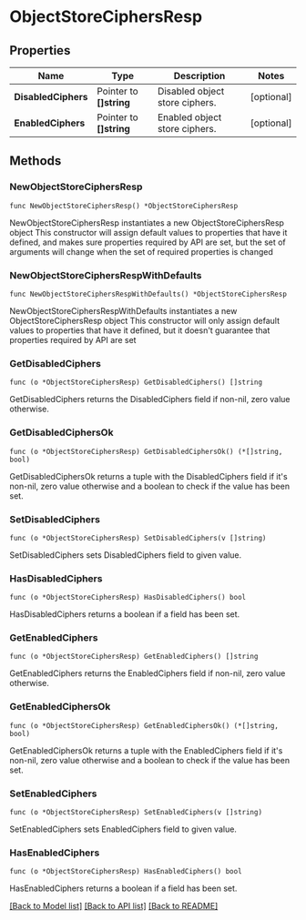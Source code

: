 # ObjectStoreCiphersResp

## Properties

Name | Type | Description | Notes
------------ | ------------- | ------------- | -------------
**DisabledCiphers** | Pointer to **[]string** | Disabled object store ciphers. | [optional] 
**EnabledCiphers** | Pointer to **[]string** | Enabled object store ciphers. | [optional] 

## Methods

### NewObjectStoreCiphersResp

`func NewObjectStoreCiphersResp() *ObjectStoreCiphersResp`

NewObjectStoreCiphersResp instantiates a new ObjectStoreCiphersResp object
This constructor will assign default values to properties that have it defined,
and makes sure properties required by API are set, but the set of arguments
will change when the set of required properties is changed

### NewObjectStoreCiphersRespWithDefaults

`func NewObjectStoreCiphersRespWithDefaults() *ObjectStoreCiphersResp`

NewObjectStoreCiphersRespWithDefaults instantiates a new ObjectStoreCiphersResp object
This constructor will only assign default values to properties that have it defined,
but it doesn't guarantee that properties required by API are set

### GetDisabledCiphers

`func (o *ObjectStoreCiphersResp) GetDisabledCiphers() []string`

GetDisabledCiphers returns the DisabledCiphers field if non-nil, zero value otherwise.

### GetDisabledCiphersOk

`func (o *ObjectStoreCiphersResp) GetDisabledCiphersOk() (*[]string, bool)`

GetDisabledCiphersOk returns a tuple with the DisabledCiphers field if it's non-nil, zero value otherwise
and a boolean to check if the value has been set.

### SetDisabledCiphers

`func (o *ObjectStoreCiphersResp) SetDisabledCiphers(v []string)`

SetDisabledCiphers sets DisabledCiphers field to given value.

### HasDisabledCiphers

`func (o *ObjectStoreCiphersResp) HasDisabledCiphers() bool`

HasDisabledCiphers returns a boolean if a field has been set.

### GetEnabledCiphers

`func (o *ObjectStoreCiphersResp) GetEnabledCiphers() []string`

GetEnabledCiphers returns the EnabledCiphers field if non-nil, zero value otherwise.

### GetEnabledCiphersOk

`func (o *ObjectStoreCiphersResp) GetEnabledCiphersOk() (*[]string, bool)`

GetEnabledCiphersOk returns a tuple with the EnabledCiphers field if it's non-nil, zero value otherwise
and a boolean to check if the value has been set.

### SetEnabledCiphers

`func (o *ObjectStoreCiphersResp) SetEnabledCiphers(v []string)`

SetEnabledCiphers sets EnabledCiphers field to given value.

### HasEnabledCiphers

`func (o *ObjectStoreCiphersResp) HasEnabledCiphers() bool`

HasEnabledCiphers returns a boolean if a field has been set.


[[Back to Model list]](../README.md#documentation-for-models) [[Back to API list]](../README.md#documentation-for-api-endpoints) [[Back to README]](../README.md)


